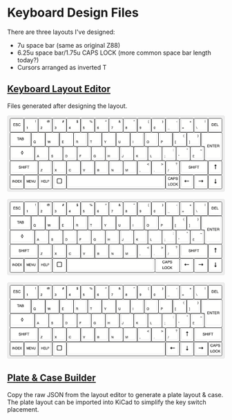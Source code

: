 # Keyboard Design Files
There are three layouts I've designed:
- 7u space bar (same as original Z88)
- 6.25u space bar/1.75u CAPS LOCK (more common space bar length today?)
- Cursors arranged as inverted T

## [Keyboard Layout Editor](https://www.keyboard-layout-editor.com/#/gists/f5774ed0544e4333186cfc4f175c03b7)
Files generated after designing the layout.<br>

![Z88 original keyboard layout](cambridge-computer-z88_7u_space.png)<br>

![6.25u space bar](cambridge-computer-z88_6.25u_space.png)<br>

![Inverted T cursor layout](cambridge-computer-z88_T_cursor.png)<br>



## [Plate & Case Builder](http://builder.swillkb.com)
Copy the raw JSON from the layout editor to generate a plate layout & case.<br>
The plate layout can be imported into KiCad to simplify the key switch placement.<br>

